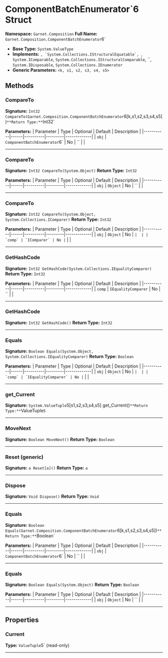 # ComponentBatchEnumerator`6 Struct

**Namespace:** `Garnet.Composition`
**Full Name:** `Garnet.Composition.ComponentBatchEnumerator`6`
- **Base Type:** `System.ValueType`
- **Implements:** ``, `System.Collections.IStructuralEquatable`, ``, `System.IComparable`, `System.Collections.IStructuralComparable`, ``, `System.IDisposable`, `System.Collections.IEnumerator`
- **Generic Parameters:** `<k, s1, s2, s3, s4, s5>`

## Methods

### CompareTo

**Signature:** `Int32 CompareTo(Garnet.Composition.ComponentBatchEnumerator`6[k,s1,s2,s3,s4,s5])`
**Return Type:** `Int32`

**Parameters:**
| Parameter | Type | Optional | Default | Description |
|-----------|------|----------|---------|-------------|
| `obj` | `ComponentBatchEnumerator`6` | No | `` |  |

---

### CompareTo

**Signature:** `Int32 CompareTo(System.Object)`
**Return Type:** `Int32`

**Parameters:**
| Parameter | Type | Optional | Default | Description |
|-----------|------|----------|---------|-------------|
| `obj` | `Object` | No | `` |  |

---

### CompareTo

**Signature:** `Int32 CompareTo(System.Object, System.Collections.IComparer)`
**Return Type:** `Int32`

**Parameters:**
| Parameter | Type | Optional | Default | Description |
|-----------|------|----------|---------|-------------|
| `obj` | `Object` | No | `` |  |
| `comp` | `IComparer` | No | `` |  |

---

### GetHashCode

**Signature:** `Int32 GetHashCode(System.Collections.IEqualityComparer)`
**Return Type:** `Int32`

**Parameters:**
| Parameter | Type | Optional | Default | Description |
|-----------|------|----------|---------|-------------|
| `comp` | `IEqualityComparer` | No | `` |  |

---

### GetHashCode

**Signature:** `Int32 GetHashCode()`
**Return Type:** `Int32`

---

### Equals

**Signature:** `Boolean Equals(System.Object, System.Collections.IEqualityComparer)`
**Return Type:** `Boolean`

**Parameters:**
| Parameter | Type | Optional | Default | Description |
|-----------|------|----------|---------|-------------|
| `obj` | `Object` | No | `` |  |
| `comp` | `IEqualityComparer` | No | `` |  |

---

### get_Current

**Signature:** `System.ValueTuple`5[s1,s2,s3,s4,s5] get_Current()`
**Return Type:** `ValueTuple`5`

---

### MoveNext

**Signature:** `Boolean MoveNext()`
**Return Type:** `Boolean`

---

### Reset (generic)

**Signature:** `a Reset[a]()`
**Return Type:** `a`

---

### Dispose

**Signature:** `Void Dispose()`
**Return Type:** `Void`

---

### Equals

**Signature:** `Boolean Equals(Garnet.Composition.ComponentBatchEnumerator`6[k,s1,s2,s3,s4,s5])`
**Return Type:** `Boolean`

**Parameters:**
| Parameter | Type | Optional | Default | Description |
|-----------|------|----------|---------|-------------|
| `obj` | `ComponentBatchEnumerator`6` | No | `` |  |

---

### Equals

**Signature:** `Boolean Equals(System.Object)`
**Return Type:** `Boolean`

**Parameters:**
| Parameter | Type | Optional | Default | Description |
|-----------|------|----------|---------|-------------|
| `obj` | `Object` | No | `` |  |

---

## Properties

### Current

**Type:** `ValueTuple`5` (read-only)

---